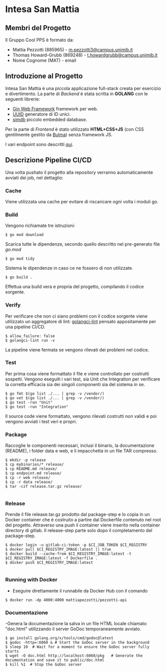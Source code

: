 # Intesa San Mattia

## Membri del Progetto
Il Gruppo Cool PPS è formato da:
- Mattia Pezzotti (885965) - m.pezzotti3@campus.unimib.it
- Thomas Howard-Grubb (869248) - t.howardgrubb@campus.unimib.it
- Nome Cognome (MAT) - email

## Introduzione al Progetto
Intesa San Mattia è una piccola applicazione full-stack creata per esercizio e divertimento.
La parte di *Backend* è stata scritta in **GOLANG** con le seguenti librerie:
- [Gin Web Framework](https://github.com/gin-gonic/gin) framework per web.
- [UUID](https://github.com/gofrs/uuid) generatore di ID unici.
- [simdb](https://github.com/sonyarouje/simdb) piccolo embedded database.

Per la parte di *Frontend* è stato utilizzato **HTML+CSS+JS** (con CSS gentilmente gestito da [Bulma](https://bulma.io/)) senza framework JS.

I vari endpoint sono descritti [qui](https://gitlab.com/unitestworks/2023_assignment1_ISM/-/blob/develop/endpoint.md).

## Descrizione Pipeline CI/CD
Una volta pushato il progetto alla repository verranno automaticamente avviati dei job, nel dettaglio:

### Cache
Viene utilizzata una cache per evitare di riscaricare ogni volta i moduli go.

### Build
Vengono richiamate tre istruzioni:
```
$ go mod download
```
Scarica tutte le dipendenze, secondo quello descritto nel pre-generato file *go.mod*

```
$ go mod tidy
```
Sistema le dipendenze in caso ce ne fossero di non utilizzate.

```
$ go build .
```
Effettua una build vera e propria del progetto, compilando il codice sorgente.

### Verify
Per verificare che non ci siano problemi con il codice sorgente viene utilizzato un aggregatore di lint: [golangci-lint](https://golangci-lint.run/) pensato appositamente per una pipeline CI/CD.

```
$ allow_failure: false
$ golangci-lint run -v
```

La pipeline viene fermata se vengono rilevati dei problemi nel codice.

### Test
Per prima cosa viene formattato il file e viene controllato per costrutti sospetti.
Vengono eseguiti i vari test, sia Unit che Integration per verificare la corretta efficacia sia dei singoli componenti sia del sistema in se.

```
$ go fmt $(go list ./... | grep -v /vendor/)
$ go vet $(go list ./... | grep -v /vendor/)
$ go test -run "Unit"
$ go test -run "Integration"
```

Il source code viene formattato, vengono rilevati costrutti non validi e poi vengono avviati i test veri e propri.

### Package
Raccoglie le componenti necessari, inclusi il binario, la documentazione (README), i folder data e web, e li impacchetta in un file TAR compresso.
```
$ mkdir -p release
$ cp mybinaries/* release/
$ cp README.md release/
$ cp endpoint.md release/
$ cp -r web release/
$ cp -r data release/
$ tar -czf release.tar.gz release/


```


### Release
Prende il file release.tar.gz prodotto dal package-step e lo copia in un Docker container che è costruito a partire dal Dockerfile contenuto nel root del progetto. Attraverso una push il container viene inserito nella container directory di gitlab.
Il release-step parte solo dopo il completamento del package-step.
```
$ docker login -u gitlab-ci-token -p $CI_JOB_TOKEN $CI_REGISTRY
$ docker pull $CI_REGISTRY_IMAGE:latest || true
$ docker build --cache-from $CI_REGISTRY_IMAGE:latest -t $CI_REGISTRY_IMAGE:latest -f Dockerfile .
$ docker push $CI_REGISTRY_IMAGE:latest


```


### Running with Docker
- Eseguire direttamente il runnabile da Docker Hub con il comando
  
```
$ docker run -dp 4000:4000 mattiapezzotti/pezzotti-api
``` 

### Documentazione
-Genera la documentazione la salva in un file HTML locale chiamato "doc.html" utilizzando il server GoDoc temporaneamente avviato. 

```
$ go install golang.org/x/tools/cmd/godoc@latest
$ godoc -http=:6060 & # Start the GoDoc server in the background
$ sleep 10  # Wait for a moment to ensure the GoDoc server fully starts
$ wget -O doc.html http://localhost:6060/pkg   # Generate the documentation and save it to public/doc.html
$ kill %1  # Stop the GoDoc server
```

